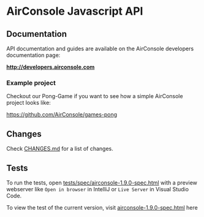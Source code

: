 # AirConsole Javascript API

## Documentation

API documentation and guides are available on the AirConsole developers documentation page:

**<http://developers.airconsole.com>**

### Example project

Checkout our Pong-Game if you want to see how a simple AirConsole project looks like:

<https://github.com/AirConsole/games-pong>

## Changes

Check [CHANGES.md](./CHANGES.md) for a list of changes.

## Tests

To run the tests, open [tests/spec/airconsole-1.9.0-spec.html](tests/spec/airconsole-1.9.0-spec.html) with a preview
webserver like `Open in browser` in IntelliJ or `Live Server` in Visual Studio Code.

To view the test of the current version,
visit [airconsole-1.9.0-spec.html](https://htmlpreview.github.io/?https://github.com/AirConsole/airconsole-api/blob/master/tests/airconsole-1.9.0-spec.html)
here
